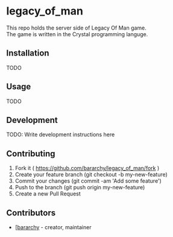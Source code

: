 # legacy_of_man

This repo holds the server side of Legacy Of Man game.  
The game is written in the Crystal programming languge.  

## Installation

TODO

## Usage

TODO

## Development

TODO: Write development instructions here

## Contributing

1. Fork it ( https://github.com/bararchy/legacy_of_man/fork )
2. Create your feature branch (git checkout -b my-new-feature)
3. Commit your changes (git commit -am 'Add some feature')
4. Push to the branch (git push origin my-new-feature)
5. Create a new Pull Request

## Contributors

- [[bararchy](https://github.com/[your-github-name]) - creator, maintainer
